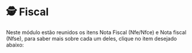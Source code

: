 # 🕵️ Fiscal

Neste módulo estão reunidos os itens Nota Fiscal (Nfe/Nfce) e Nota fiscal (Nfse), para saber mais sobre cada um deles, clique no item desejado abaixo:

